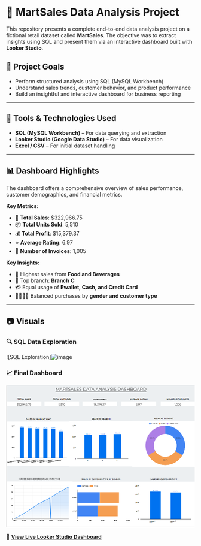 # 🛒 MartSales Data Analysis Project

This repository presents a complete end-to-end data analysis project on a fictional retail dataset called **MartSales**. The objective was to extract insights using SQL and present them via an interactive dashboard built with **Looker Studio**.

## 📌 Project Goals

- Perform structured analysis using SQL (MySQL Workbench)
- Understand sales trends, customer behavior, and product performance
- Build an insightful and interactive dashboard for business reporting

---

## 🧰 Tools & Technologies Used

- **SQL (MySQL Workbench)** – For data querying and extraction
- **Looker Studio (Google Data Studio)** – For data visualization
- **Excel / CSV** – For initial dataset handling

---

## 📊 Dashboard Highlights

The dashboard offers a comprehensive overview of sales performance, customer demographics, and financial metrics.

**Key Metrics:**
- 🧾 **Total Sales**: \$322,966.75  
- 📦 **Total Units Sold**: 5,510  
- 💰 **Total Profit**: \$15,379.37  
- ⭐ **Average Rating**: 6.97  
- 📄 **Number of Invoices**: 1,005  

**Key Insights:**
- 🥇 Highest sales from **Food and Beverages**
- 🏬 Top branch: **Branch C**
- 💳 Equal usage of **Ewallet, Cash, and Credit Card**
- 👨‍👩‍👧‍👦 Balanced purchases by **gender and customer type**

---

## 📷 Visuals
### 🔍 SQL Data Exploration
![SQL Exploration]![image](https://github.com/user-attachments/assets/98f9ed28-fc28-4910-b3d3-e6162c2ad70f)



### 📈 Final Dashboard
![Looker Studio Dashboard](https://github.com/harmeetk136/martsales/blob/main/Dashboard.png)

🔗 **[View Live Looker Studio Dashboard](https://lookerstudio.google.com/reporting/eb2ac2e0-55a5-4ef8-9bed-04f4f5c04dc3)**







